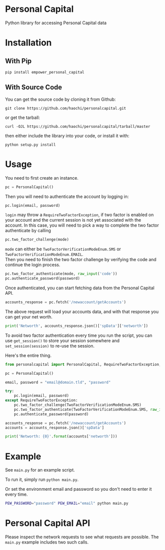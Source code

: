 # Personal Capital

Python library for accessing Personal Capital data

# Installation

## With Pip

`pip install empower_personal_capital`

## With Source Code

You can get the source code by cloning it from Github:

`git clone https://github.com/haochi/personalcapital.git`

or get the tarball:

`curl -OJL https://github.com/haochi/personalcapital/tarball/master`

then either include the library into your code, or install it with:

`python setup.py install`

# Usage

You need to first create an instance.

```python
pc = PersonalCapital()
```

Then you will need to authenticate the account by logging in:

```python
pc.login(email, password)
```

`login` may throw a `RequireTwoFactorException`, if two factor is enabled on your account and the current session is not yet associated with the account.
In this case, you will need to pick a way to complete the two factor authenticate by calling

```python
pc.two_factor_challenge(mode)
```

`mode` can either be `TwoFactorVerificationModeEnum.SMS` or `TwoFactorVerificationModeEnum.EMAIL`.  
Then you need to finish the two factor challenge by verifying the code and continue the login process.

```python
pc.two_factor_authenticate(mode, raw_input('code'))
pc.authenticate_password(password)
```

Once authenticated, you can start fetching data from the Personal Capital API.

```python
accounts_response = pc.fetch('/newaccount/getAccounts')
```

The above request will load your accounts data, and with that response you can get your net worth.

```python
print('Networth', accounts_response.json()['spData']['networth'])
```

To avoid two factor authentication every time you run the script, you can use `get_session()` to store your session somewhere and `set_session(session)` to re-use the session.

Here's the entire thing.

```python
from personalcapital import PersonalCapital, RequireTwoFactorException, TwoFactorVerificationModeEnum

pc = PersonalCapital()

email, password = "email@domain.tld", "password"

try:
    pc.login(email, password)
except RequireTwoFactorException:
    pc.two_factor_challenge(TwoFactorVerificationModeEnum.SMS)
    pc.two_factor_authenticate(TwoFactorVerificationModeEnum.SMS, raw_input('code: '))
    pc.authenticate_password(password)

accounts_response = pc.fetch('/newaccount/getAccounts')
accounts = accounts_response.json()['spData']

print('Networth: {0}'.format(accounts['networth']))
```

# Example

See `main.py` for an example script.

To run it, simply run `python main.py`.

Or set the environment email and password so you don't need to enter it every time.

```bash
PEW_PASSWORD="password" PEW_EMAIL="email" python main.py
```

# Personal Capital API

Please inspect the network requests to see what requests are possible. The `main.py` example includes two such calls.
